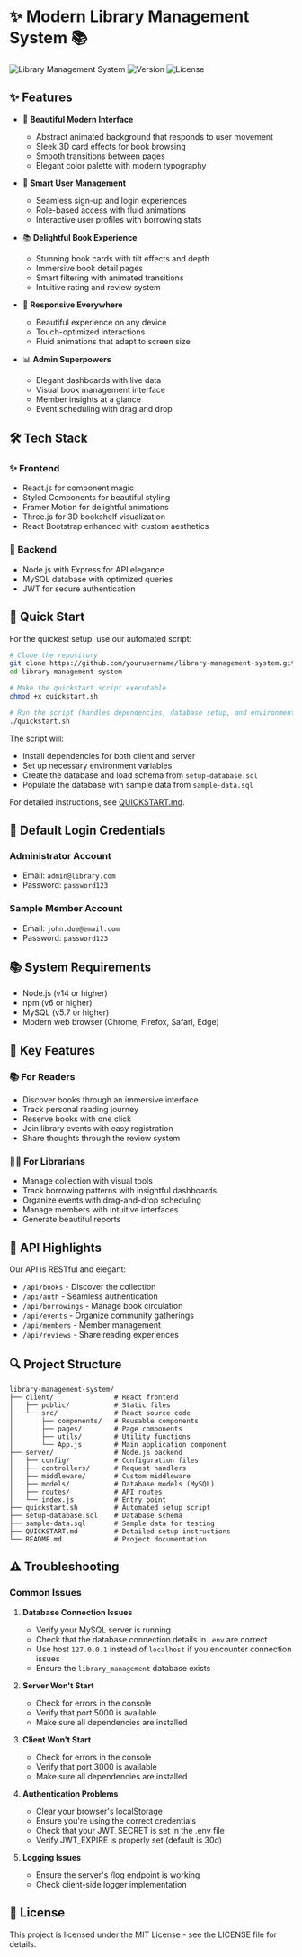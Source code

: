 # ✨ Modern Library Management System 📚

![Library Management System](https://img.shields.io/badge/Status-Active-brightgreen)
![Version](https://img.shields.io/badge/Version-1.0.0-blue)
![License](https://img.shields.io/badge/License-MIT-yellow)


## ✨ Features

- 🎨 **Beautiful Modern Interface**
  - Abstract animated background that responds to user movement
  - Sleek 3D card effects for book browsing
  - Smooth transitions between pages
  - Elegant color palette with modern typography

- 🔐 **Smart User Management**
  - Seamless sign-up and login experiences
  - Role-based access with fluid animations
  - Interactive user profiles with borrowing stats

- 📚 **Delightful Book Experience**
  - Stunning book cards with tilt effects and depth
  - Immersive book detail pages
  - Smart filtering with animated transitions
  - Intuitive rating and review system

- 📱 **Responsive Everywhere**
  - Beautiful experience on any device
  - Touch-optimized interactions
  - Fluid animations that adapt to screen size

- 📊 **Admin Superpowers**
  - Elegant dashboards with live data
  - Visual book management interface
  - Member insights at a glance
  - Event scheduling with drag and drop

## 🛠️ Tech Stack

### ✨ Frontend
- React.js for component magic
- Styled Components for beautiful styling
- Framer Motion for delightful animations
- Three.js for 3D bookshelf visualization
- React Bootstrap enhanced with custom aesthetics

### 🧠 Backend
- Node.js with Express for API elegance
- MySQL database with optimized queries
- JWT for secure authentication

## 🚀 Quick Start

For the quickest setup, use our automated script:

```bash
# Clone the repository
git clone https://github.com/yourusername/library-management-system.git
cd library-management-system

# Make the quickstart script executable
chmod +x quickstart.sh

# Run the script (handles dependencies, database setup, and environment configuration)
./quickstart.sh
```

The script will:
- Install dependencies for both client and server
- Set up necessary environment variables
- Create the database and load schema from `setup-database.sql`
- Populate the database with sample data from `sample-data.sql`

For detailed instructions, see [QUICKSTART.md](QUICKSTART.md).

## 🔑 Default Login Credentials

### Administrator Account
- Email: `admin@library.com`
- Password: `password123`

### Sample Member Account
- Email: `john.doe@email.com`
- Password: `password123`

## 📚 System Requirements

- Node.js (v14 or higher)
- npm (v6 or higher)
- MySQL (v5.7 or higher)
- Modern web browser (Chrome, Firefox, Safari, Edge)


## 🌟 Key Features

### 📚 For Readers
- Discover books through an immersive interface
- Track personal reading journey
- Reserve books with one click
- Join library events with easy registration
- Share thoughts through the review system

### 👩‍💼 For Librarians
- Manage collection with visual tools
- Track borrowing patterns with insightful dashboards
- Organize events with drag-and-drop scheduling
- Manage members with intuitive interfaces
- Generate beautiful reports

## 📄 API Highlights

Our API is RESTful and elegant:

- `/api/books` - Discover the collection
- `/api/auth` - Seamless authentication
- `/api/borrowings` - Manage book circulation
- `/api/events` - Organize community gatherings
- `/api/members` - Member management
- `/api/reviews` - Share reading experiences

## 🔍 Project Structure

```
library-management-system/
├── client/               # React frontend
│   ├── public/           # Static files
│   └── src/              # React source code
│       ├── components/   # Reusable components
│       ├── pages/        # Page components
│       ├── utils/        # Utility functions
│       └── App.js        # Main application component
├── server/               # Node.js backend
│   ├── config/           # Configuration files
│   ├── controllers/      # Request handlers
│   ├── middleware/       # Custom middleware
│   ├── models/           # Database models (MySQL)
│   ├── routes/           # API routes
│   └── index.js          # Entry point
├── quickstart.sh         # Automated setup script
├── setup-database.sql    # Database schema
├── sample-data.sql       # Sample data for testing
├── QUICKSTART.md         # Detailed setup instructions
└── README.md             # Project documentation
```

## ⚠️ Troubleshooting

### Common Issues

1. **Database Connection Issues**
   - Verify your MySQL server is running
   - Check that the database connection details in `.env` are correct
   - Use host `127.0.0.1` instead of `localhost` if you encounter connection issues
   - Ensure the `library_management` database exists

2. **Server Won't Start**
   - Check for errors in the console
   - Verify that port 5000 is available
   - Make sure all dependencies are installed

3. **Client Won't Start**
   - Check for errors in the console
   - Verify that port 3000 is available
   - Make sure all dependencies are installed

4. **Authentication Problems**
   - Clear your browser's localStorage
   - Ensure you're using the correct credentials
   - Check that your JWT_SECRET is set in the .env file
   - Verify JWT_EXPIRE is properly set (default is 30d)
   
5. **Logging Issues**
   - Ensure the server's /log endpoint is working
   - Check client-side logger implementation


## 📜 License

This project is licensed under the MIT License - see the LICENSE file for details.
